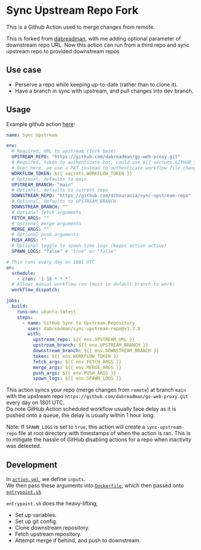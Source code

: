 # Sync Upstream Repo Fork

This is a Github Action used to merge changes from remote.  

This is forked from [dabreadman](https://github.com/dabreadman/sync-upstream-repo), with me adding optional parameter of downstream repo URL. Now this action can run from a third repo and sync upstream repo to provided downstream repos

## Use case

- Perserve a repo while keeping up-to-date (rather than to clone it).
- Have a branch in sync with upstream, and pull changes into dev branch.

## Usage

Example github action [here](https://github.com/THIS-IS-NOT-A-BACKUP/go-web-proxy/blob/main/.github/workflows/sync5.yml):

```YAML
name: Sync Upstream

env:
  # Required, URL to upstream (fork base)
  UPSTREAM_REPO: "https://github.com/dabreadman/go-web-proxy.git"
  # Required, token to authenticate bot, could use ${{ secrets.GITHUB_TOKEN }} 
  # Over here, we use a PAT instead to authenticate workflow file changes.
  WORKFLOW_TOKEN: ${{ secrets.WORKFLOW_TOKEN }}
  # Optional, defaults to main
  UPSTREAM_BRANCH: "main"
  # Optional, defaults to current repo
  DOWNSTREAM_REPO: "https://github.com/dchourasia/sync-upstream-repo"
  # Optional, defaults to UPSTREAM_BRANCH
  DOWNSTREAM_BRANCH: ""
  # Optional fetch arguments
  FETCH_ARGS: ""
  # Optional merge arguments
  MERGE_ARGS: ""
  # Optional push arguments
  PUSH_ARGS: ""
  # Optional toggle to spawn time logs (keeps action active) 
  SPAWN_LOGS: "false" # "true" or "false"

# This runs every day on 1801 UTC
on:
  schedule:
    - cron: '1 18 * * *'
  # Allows manual workflow run (must in default branch to work)
  workflow_dispatch:

jobs:
  build:
    runs-on: ubuntu-latest
    steps:
      - name: GitHub Sync to Upstream Repository
        uses: dabreadman/sync-upstream-repo@v1.3.0
        with: 
          upstream_repo: ${{ env.UPSTREAM_URL }}
          upstream_branch: ${{ env.UPSTREAM_BRANCH }}
          downstream_branch: ${{ env.DOWNSTREAM_BRANCH }}
          token: ${{ env.WORKFLOW_TOKEN }}
          fetch_args: ${{ env.FETCH_ARGS }}
          merge_args: ${{ env.MERGE_ARGS }}
          push_args: ${{ env.PUSH_ARGS }}
          spawn_logs: ${{ env.SPAWN_LOGS }}
```

This action syncs your repo (merge changes from `remote`) at branch `main` with the upstream repo ``` https://github.com/dabreadman/go-web-proxy.git ``` every day on 1801 UTC.  
Do note GitHub Action scheduled workflow usually face delay as it is pushed onto a queue, the delay is usually within 1 hour long.

Note: If `SPAWN_LOGS` is set to `true`, this action will create a `sync-upstream-repo` file at root directory with timestamps of when the action is ran. This is to mitigate the hassle of GitHub disabling actions for a repo when inactivity was detected.

## Development

In [`action.yml`](https://github.com/dabreadman/sync-upstream-repo/blob/master/action.yml), we define `inputs`.  
We then pass these arguments into [`Dockerfile`](https://github.com/dabreadman/sync-upstream-repo/blob/master/Dockerfile), which then passed onto [`entrypoint.sh`](https://github.com/dabreadman/sync-upstream-repo/blob/master/entrypoint.sh).

`entrypoint.sh` does the heavy-lifting,

- Set up variables.
- Set up git config.
- Clone downstream repository.
- Fetch upstream repository.
- Attempt merge if behind, and push to downstream.
